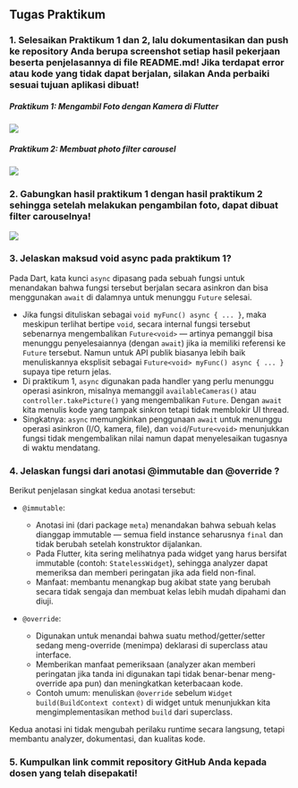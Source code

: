## Tugas Praktikum
### 1. Selesaikan Praktikum 1 dan 2, lalu dokumentasikan dan push ke repository Anda berupa screenshot setiap hasil pekerjaan beserta penjelasannya di file README.md! Jika terdapat error atau kode yang tidak dapat berjalan, silakan Anda perbaiki sesuai tujuan aplikasi dibuat!

##### Praktikum 1: Mengambil Foto dengan Kamera di Flutter
![](./img/prak1job8.gif)

##### Praktikum 2: Membuat photo filter carousel
![](./img/prak2job8.gif)

### 2. Gabungkan hasil praktikum 1 dengan hasil praktikum 2 sehingga setelah melakukan pengambilan foto, dapat dibuat filter carouselnya!
![](./img/jawaban2.gif)


### 3. Jelaskan maksud void async pada praktikum 1?
Pada Dart, kata kunci `async` dipasang pada sebuah fungsi untuk menandakan bahwa fungsi tersebut berjalan secara asinkron dan bisa menggunakan `await` di dalamnya untuk menunggu `Future` selesai.

- Jika fungsi dituliskan sebagai `void myFunc() async { ... }`, maka meskipun terlihat bertipe `void`, secara internal fungsi tersebut sebenarnya mengembalikan `Future<void>` — artinya pemanggil bisa menunggu penyelesaiannya (dengan `await`) jika ia memiliki referensi ke `Future` tersebut. Namun untuk API publik biasanya lebih baik menuliskannya eksplisit sebagai `Future<void> myFunc() async { ... }` supaya tipe return jelas.
- Di praktikum 1, `async` digunakan pada handler yang perlu menunggu operasi asinkron, misalnya memanggil `availableCameras()` atau `controller.takePicture()` yang mengembalikan `Future`. Dengan `await` kita menulis kode yang tampak sinkron tetapi tidak memblokir UI thread.
- Singkatnya: `async` memungkinkan penggunaan `await` untuk menunggu operasi asinkron (I/O, kamera, file), dan `void`/`Future<void>` menunjukkan fungsi tidak mengembalikan nilai namun dapat menyelesaikan tugasnya di waktu mendatang.


### 4. Jelaskan fungsi dari anotasi @immutable dan @override ?
Berikut penjelasan singkat kedua anotasi tersebut:

- `@immutable`:
	- Anotasi ini (dari package `meta`) menandakan bahwa sebuah kelas dianggap immutable — semua field instance seharusnya `final` dan tidak berubah setelah konstruktor dijalankan.
	- Pada Flutter, kita sering melihatnya pada widget yang harus bersifat immutable (contoh: `StatelessWidget`), sehingga analyzer dapat memeriksa dan memberi peringatan jika ada field non-final.
	- Manfaat: membantu menangkap bug akibat state yang berubah secara tidak sengaja dan membuat kelas lebih mudah dipahami dan diuji.

- `@override`:
	- Digunakan untuk menandai bahwa suatu method/getter/setter sedang meng-override (menimpa) deklarasi di superclass atau interface.
	- Memberikan manfaat pemeriksaan (analyzer akan memberi peringatan jika tanda ini digunakan tapi tidak benar-benar meng-override apa pun) dan meningkatkan keterbacaan kode.
	- Contoh umum: menuliskan `@override` sebelum `Widget build(BuildContext context)` di widget untuk menunjukkan kita mengimplementasikan method `build` dari superclass.

Kedua anotasi ini tidak mengubah perilaku runtime secara langsung, tetapi membantu analyzer, dokumentasi, dan kualitas kode.

### 5. Kumpulkan link commit repository GitHub Anda kepada dosen yang telah disepakati!
